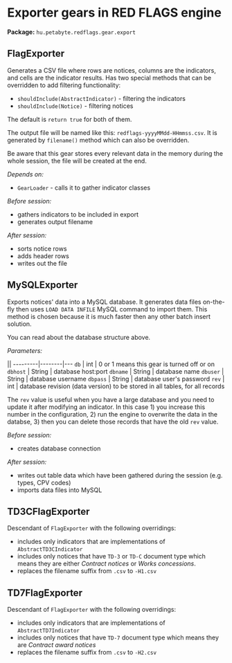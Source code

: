 # Exporter gears in RED FLAGS engine



**Package:** `hu.petabyte.redflags.gear.export`



## FlagExporter

Generates a CSV file where rows are notices, columns are the indicators, and cells are the indicator results. Has two special methods that can be overridden to add filtering functionality:

* `shouldInclude(AbstractIndicator)` - filtering the indicators
* `shouldInclude(Notice)` - filtering notices

The default is `return true` for both of them.

The output file will be named like this: `redflags-yyyyMMdd-HHmmss.csv`. It is generated by `filename()` method which can also be overridden.

Be aware that this gear stores every relevant data in the memory during the whole session, the file will be created at the end.

*Depends on:*

* `GearLoader` - calls it to gather indicator classes

*Before session:*

* gathers indicators to be included in export
* generates output filename

*After session:*

* sorts notice rows
* adds header rows
* writes out the file



## MySQLExporter

Exports notices' data into a MySQL database. It generates data files on-the-fly then uses `LOAD DATA INFILE` MySQL command to import them. This method is chosen because it is much faster then any other batch insert solution.

You can read about the database structure above.

*Parameters:*

||
---------|--------|---
`db`     | int    | 0 or 1 means this gear is turned off or on
`dbhost` | String | database host:port
`dbname` | String | database name
`dbuser` | String | database username
`dbpass` | String | database user's password
`rev`    | int    | database revision (data version) to be stored in all tables, for all records

The `rev` value is useful when you have a large database and you need to update it after modifying an indicator. In this case 1) you increase this number in the configuration, 2) run the engine to overwrite the data in the databse, 3) then you can delete those records that have the old `rev` value.

*Before session:*

* creates database connection

*After session:*

* writes out table data which have been gathered during the session (e.g. types, CPV codes)
* imports data files into MySQL


## TD3CFlagExporter

Descendant of `FlagExporter` with the following overridings:

* includes only indicators that are implementations of `AbstractTD3CIndicator`
* includes only notices that have `TD-3` or `TD-C` document type which means they are either *Contract notices* or *Works concessions*.
* replaces the filename suffix from `.csv` to `-H1.csv`



## TD7FlagExporter

Descendant of `FlagExporter` with the following overridings:

* includes only indicators that are implementations of `AbstractTD7Indicator`
* includes only notices that have `TD-7` document type which means they are *Contract award notices*
* replaces the filename suffix from `.csv` to `-H2.csv`
